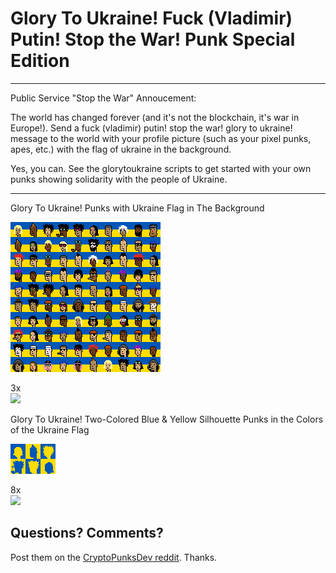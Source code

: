# Glory To Ukraine! Fuck (Vladimir) Putin! Stop the War! Punk Special Edition


---

Public Service "Stop the War" Annoucement:

The world has changed forever (and it's not the blockchain, it's war in Europe!). Send a fuck (vladimir) putin! stop the war! glory to ukraine! message to the world with your profile picture (such as your pixel punks, apes, etc.) with the flag of ukraine in the background.

Yes, you can. See the glorytoukraine scripts to get started with your own punks showing solidarity with the people of Ukraine.

---


Glory To Ukraine! Punks with Ukraine Flag in The Background


![](i/glorytoukrainepunks.png)

3x <br> ![](i/glorytoukrainepunks@4x.png)



Glory To Ukraine! Two-Colored Blue & Yellow Silhouette Punks in the Colors of the Ukraine Flag


![](i/glorytoukrainepunks-silhouette.png)

8x <br> ![](i/glorytoukrainepunks-silhouette@4x.png)




## Questions? Comments?

Post them on the [CryptoPunksDev reddit](https://old.reddit.com/r/CryptoPunksDev). Thanks.

